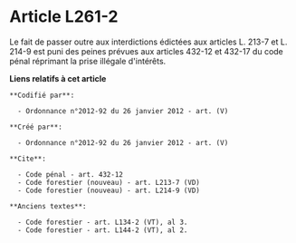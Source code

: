 # Article L261-2

Le fait de passer outre aux interdictions édictées aux articles L. 213-7 
et L. 214-9 est puni des peines prévues aux articles 432-12 et 432-17 du code pénal réprimant la prise illégale d'intérêts.

**Liens relatifs à cet article**

	**Codifié par**:

	  - Ordonnance n°2012-92 du 26 janvier 2012 - art. (V)

	**Créé par**:

	  - Ordonnance n°2012-92 du 26 janvier 2012 - art. (V)

	**Cite**:

	  - Code pénal - art. 432-12
	  - Code forestier (nouveau) - art. L213-7 (VD)
	  - Code forestier (nouveau) - art. L214-9 (VD)

	**Anciens textes**:

	  - Code forestier - art. L134-2 (VT), al 3.
	  - Code forestier - art. L144-2 (VT), al 2.

